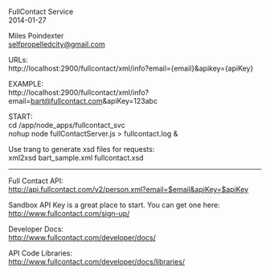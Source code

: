 FullContact Service  
2014-01-27  
  
Miles Poindexter  
selfpropelledcity@gmail.com  
  
URLs:  
http://localhost:2900/fullcontact/xml/info?email={email}&apikey={apiKey}  
  
EXAMPLE:  
http://localhost:2900/fullcontact/xml/info?email=bart@fullcontact.com&apiKey=123abc  
  
START:  
cd /app/node_apps/fullcontact_svc  
nohup node fullContactServer.js > fullcontact.log &  
  
Use trang to generate xsd files for requests:  
xml2xsd bart_sample.xml fullcontact.xsd  
  
_______________________________________________________________________  
Full Contact API:  
http://api.fullcontact.com/v2/person.xml?email=$email&apiKey=$apiKey  
  
Sandbox API Key is a great place to start. You can get one here:  
http://www.fullcontact.com/sign-up/  
  
Developer Docs:  
http://www.fullcontact.com/developer/docs/  
  
API Code Libraries:  
http://www.fullcontact.com/developer/docs/libraries/  
